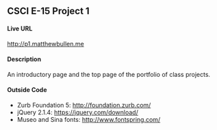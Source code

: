 ## CSCI E-15 Project 1

#### Live URL

http://p1.matthewbullen.me

#### Description

An introductory page and the top page of the portfolio of class projects.

#### Outside Code

* Zurb Foundation 5: http://foundation.zurb.com/
* jQuery 2.1.4: https://jquery.com/download/
* Museo and Sina fonts: http://www.fontspring.com/

